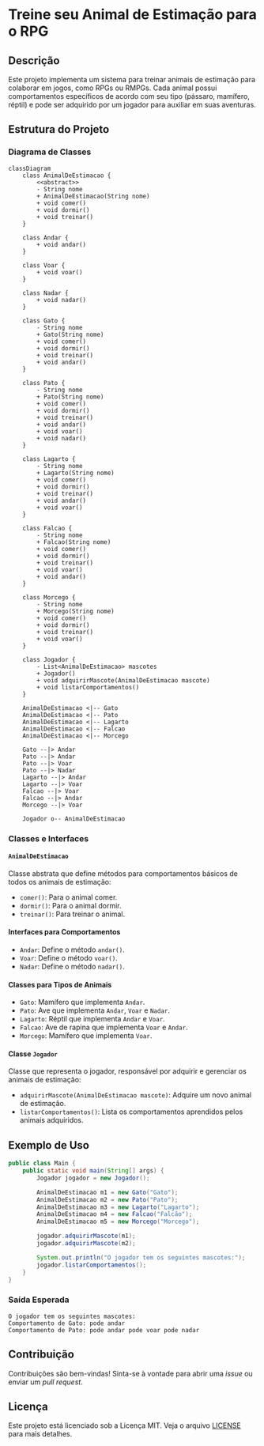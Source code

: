 # Treine seu Animal de Estimação para o RPG

## Descrição

Este projeto implementa um sistema para treinar animais de estimação para colaborar em jogos, como RPGs ou RMPGs. Cada animal possui comportamentos específicos de acordo com seu tipo (pássaro, mamífero, réptil) e pode ser adquirido por um jogador para auxiliar em suas aventuras.

## Estrutura do Projeto

### Diagrama de Classes

```mermaid
classDiagram
    class AnimalDeEstimacao {
        <<abstract>>
        - String nome
        + AnimalDeEstimacao(String nome)
        + void comer()
        + void dormir()
        + void treinar()
    }

    class Andar {
        + void andar()
    }

    class Voar {
        + void voar()
    }

    class Nadar {
        + void nadar()
    }

    class Gato {
        - String nome
        + Gato(String nome)
        + void comer()
        + void dormir()
        + void treinar()
        + void andar()
    }

    class Pato {
        - String nome
        + Pato(String nome)
        + void comer()
        + void dormir()
        + void treinar()
        + void andar()
        + void voar()
        + void nadar()
    }

    class Lagarto {
        - String nome
        + Lagarto(String nome)
        + void comer()
        + void dormir()
        + void treinar()
        + void andar()
        + void voar()
    }

    class Falcao {
        - String nome
        + Falcao(String nome)
        + void comer()
        + void dormir()
        + void treinar()
        + void voar()
        + void andar()
    }

    class Morcego {
        - String nome
        + Morcego(String nome)
        + void comer()
        + void dormir()
        + void treinar()
        + void voar()
    }

    class Jogador {
        - List<AnimalDeEstimacao> mascotes
        + Jogador()
        + void adquirirMascote(AnimalDeEstimacao mascote)
        + void listarComportamentos()
    }

    AnimalDeEstimacao <|-- Gato
    AnimalDeEstimacao <|-- Pato
    AnimalDeEstimacao <|-- Lagarto
    AnimalDeEstimacao <|-- Falcao
    AnimalDeEstimacao <|-- Morcego

    Gato --|> Andar
    Pato --|> Andar
    Pato --|> Voar
    Pato --|> Nadar
    Lagarto --|> Andar
    Lagarto --|> Voar
    Falcao --|> Voar
    Falcao --|> Andar
    Morcego --|> Voar

    Jogador o-- AnimalDeEstimacao
```

### Classes e Interfaces

#### `AnimalDeEstimacao`

Classe abstrata que define métodos para comportamentos básicos de todos os animais de estimação:
- `comer()`: Para o animal comer.
- `dormir()`: Para o animal dormir.
- `treinar()`: Para treinar o animal.

#### Interfaces para Comportamentos

- `Andar`: Define o método `andar()`.
- `Voar`: Define o método `voar()`.
- `Nadar`: Define o método `nadar()`.

#### Classes para Tipos de Animais

- `Gato`: Mamífero que implementa `Andar`.
- `Pato`: Ave que implementa `Andar`, `Voar` e `Nadar`.
- `Lagarto`: Réptil que implementa `Andar` e `Voar`.
- `Falcao`: Ave de rapina que implementa `Voar` e `Andar`.
- `Morcego`: Mamífero que implementa `Voar`.

#### Classe `Jogador`

Classe que representa o jogador, responsável por adquirir e gerenciar os animais de estimação:
- `adquirirMascote(AnimalDeEstimacao mascote)`: Adquire um novo animal de estimação.
- `listarComportamentos()`: Lista os comportamentos aprendidos pelos animais adquiridos.

## Exemplo de Uso

```java
public class Main {
    public static void main(String[] args) {
        Jogador jogador = new Jogador();

        AnimalDeEstimacao m1 = new Gato("Gato");
        AnimalDeEstimacao m2 = new Pato("Pato");
        AnimalDeEstimacao m3 = new Lagarto("Lagarto");
        AnimalDeEstimacao m4 = new Falcao("Falcão");
        AnimalDeEstimacao m5 = new Morcego("Morcego");

        jogador.adquirirMascote(m1);
        jogador.adquirirMascote(m2);

        System.out.println("O jogador tem os seguintes mascotes:");
        jogador.listarComportamentos();
    }
}
```

### Saída Esperada

```
O jogador tem os seguintes mascotes:
Comportamento de Gato: pode andar 
Comportamento de Pato: pode andar pode voar pode nadar 
```

## Contribuição

Contribuições são bem-vindas! Sinta-se à vontade para abrir uma _issue_ ou enviar um _pull request_.

## Licença

Este projeto está licenciado sob a Licença MIT. Veja o arquivo [LICENSE](LICENSE) para mais detalhes.